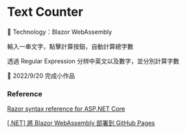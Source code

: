 # Text Counter

:rocket: Technology：Blazor WebAssembly

輸入一串文字，點擊計算按鈕，自動計算總字數

透過 Regular Expression 分辨中英文以及數字，並分別計算字數

:pushpin: 2022/9/20 完成小作品

### Reference
[Razor syntax reference for ASP.NET Core](https://docs.microsoft.com/en-us/aspnet/core/mvc/views/razor?view=aspnetcore-6.0)

[[.NET] 將 Blazor WebAssembly 部署到 GitHub Pages](https://hackmd.io/@oneheed/HJGE6m5Bq)
